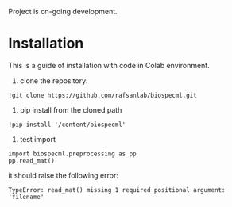 Project is on-going development.

# Installation
This is a guide of installation with code in Colab environment.
1. clone the repository:
```
!git clone https://github.com/rafsanlab/biospecml.git
```
1. pip install from the cloned path
```
!pip install '/content/biospecml'
```
1. test import
```
import biospecml.preprocessing as pp
pp.read_mat()
```
it should raise the following error:
```
TypeError: read_mat() missing 1 required positional argument: 'filename'
```

